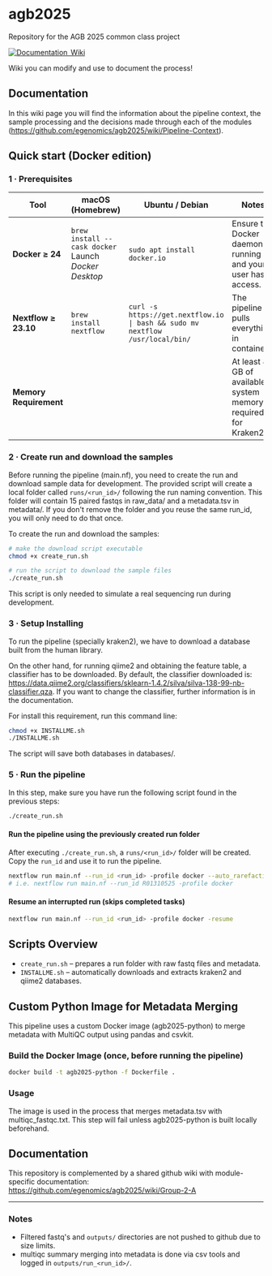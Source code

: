 # agb2025
Repository for the AGB 2025 common class project

[![Documentation  Wiki](https://img.shields.io/static/v1?label=Documentation&message=Wiki&labelColor=black&color=blue&logo=github&logoColor=white)](https://github.com/egenomics/agb2025/wiki)


Wiki you can modify and use to document the process!

## Documentation

In this wiki page you will find the information about the pipeline context, the sample processing and the decisions made through each of the modules (https://github.com/egenomics/agb2025/wiki/Pipeline-Context).


## Quick start (Docker edition)

### 1 · Prerequisites

| Tool                   | macOS (Homebrew)                                                            | Ubuntu / Debian                                                           | Notes                                                         |
|------------------------|-----------------------------------------------------------------------------|---------------------------------------------------------------------------|---------------------------------------------------------------|
| **Docker ≥ 24**        | `brew install --cask docker`<br/>Launch *Docker Desktop*                     | `sudo apt install docker.io`                                              | Ensure the Docker daemon is running and your user has access. |
| **Nextflow ≥ 23.10**   | `brew install nextflow`                                                     | `curl -s https://get.nextflow.io \| bash && sudo mv nextflow /usr/local/bin/` | The pipeline pulls everything in containers.                |
| **Memory Requirement** |                                                                             |                                                                           | At least 8 GB of available system memory is required for Kraken2. |

### 2 · Create run and download the samples

Before running the pipeline (main.nf), you need to create the run and download sample data for development. The provided script will create a local folder called `runs/<run_id>/` following the run naming convention. This folder will contain 15 paired fastqs in raw_data/ and a metadata.tsv in metadata/. If you don't remove the folder and you reuse the same run_id, you will only need to do that once.

To create the run and download the samples:

```bash
# make the download script executable
chmod +x create_run.sh
```
```bash
# run the script to download the sample files
./create_run.sh
```

This script is only needed to simulate a real sequencing run during development.

### 3 · Setup Installing

To run the pipeline (specially kraken2), we have to download a database built from the human library.

On the other hand, for running qiime2 and obtaining the feature table, a classifier has to be downloaded. By default, the classifier downloaded is: https://data.qiime2.org/classifiers/sklearn-1.4.2/silva/silva-138-99-nb-classifier.qza. If you want to change the classifier, further information is in the documentation.

For install this requirement, run this command line:

```bash
chmod +x INSTALLME.sh
./INSTALLME.sh
```

The script will save both databases in databases/.

### 5 · Run the pipeline
In this step, make sure you have run the following script found in the previous steps:
```bash
./create_run.sh
```
#### Run the pipeline using the previously created run folder
After executing `./create_run.sh`, a `runs/<run_id>/` folder will be created. Copy the `run_id` and use it to run the pipeline.

```bash
nextflow run main.nf --run_id <run_id> -profile docker --auto_rarefaction TRUE
# i.e. nextflow run main.nf --run_id R01310525 -profile docker
```

#### Resume an interrupted run (skips completed tasks)
```bash
nextflow run main.nf --run_id <run_id> -profile docker -resume
```

## Scripts Overview
- `create_run.sh` – prepares a run folder with raw fastq files and metadata.
- `INSTALLME.sh` – automatically downloads and extracts kraken2 and qiime2 databases.

## Custom Python Image for Metadata Merging
This pipeline uses a custom Docker image (agb2025-python) to merge metadata with MultiQC output using pandas and csvkit.

### Build the Docker Image (once, before running the pipeline)
```bash
docker build -t agb2025-python -f Dockerfile .
```
### Usage
The image is used in the process that merges metadata.tsv with multiqc_fastqc.txt. This step will fail unless agb2025-python is built locally beforehand.


## Documentation

This repository is complemented by a shared github wiki with module-specific documentation:
https://github.com/egenomics/agb2025/wiki/Group-2-A

---

### Notes

- Filtered fastq's and `outputs/` directories are not pushed to github due to size limits.
- multiqc summary merging into metadata is done via csv tools and logged in `outputs/run_<run_id>/`.
